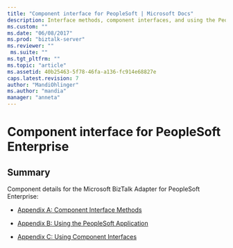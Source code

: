 ```yaml
---
title: "Component interface for PeopleSoft | Microsoft Docs"
description: Interface methods, component interfaces, and using the PeopleSoft application in BizTalk Server
ms.custom: ""
ms.date: "06/08/2017"
ms.prod: "biztalk-server"
ms.reviewer: ""
 ms.suite: ""
ms.tgt_pltfrm: ""
ms.topic: "article"
ms.assetid: 40b25463-5f78-46fa-a136-fc914e68827e
caps.latest.revision: 7
author: "MandiOhlinger"
ms.author: "mandia"
manager: "anneta"
---
```

# Component interface for PeopleSoft Enterprise

## Summary
Component details for the Microsoft BizTalk Adapter for PeopleSoft Enterprise:  
  
 
-   [Appendix A: Component Interface Methods](../core/appendix-a-component-interface-methods.md)  
  
-   [Appendix B: Using the PeopleSoft Application](../core/appendix-b-using-the-peoplesoft-application.md)  
  
-   [Appendix C: Using Component Interfaces](../core/appendix-c-using-component-interfaces.md)